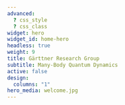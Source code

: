 ```yaml
---
advanced:
  ? css_style
  ? css_class
widget: hero
widget_id: home-hero
headless: true
weight: 9
title: Gärttner Research Group
subtitle: Many-Body Quantum Dynamics
active: false
design:
  columns: "1"
hero_media: welcome.jpg
---
```

